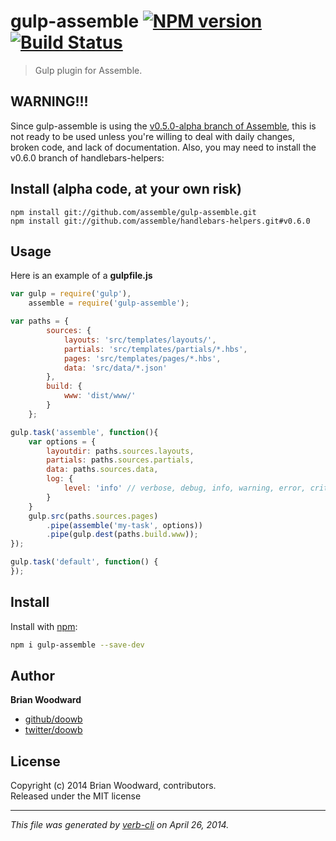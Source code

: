# gulp-assemble [![NPM version](https://badge.fury.io/js/gulp-assemble.png)](http://badge.fury.io/js/gulp-assemble)  [![Build Status](https://travis-ci.org/assemble/gulp-assemble.png)](https://travis-ci.org/assemble/gulp-assemble) 

> Gulp plugin for Assemble.

## WARNING!!!

Since gulp-assemble is using the [v0.5.0-alpha branch of Assemble](https://github.com/assemble/assemble/tree/v0.5.0), this is not ready to be used unless you're willing to deal with daily changes, broken code, and lack of documentation.
Also, you may need to install the v0.6.0 branch of handlebars-helpers:

## Install (alpha code, at your own risk)

```
npm install git://github.com/assemble/gulp-assemble.git
npm install git://github.com/assemble/handlebars-helpers.git#v0.6.0
```

## Usage

Here is an example of a **gulpfile.js** 

```javascript
var gulp = require('gulp'),
    assemble = require('gulp-assemble');

var paths = {
        sources: {
            layouts: 'src/templates/layouts/',
            partials: 'src/templates/partials/*.hbs',
            pages: 'src/templates/pages/*.hbs',
            data: 'src/data/*.json'
        },
        build: {
            www: 'dist/www/'
        }
    };

gulp.task('assemble', function(){
    var options = {
        layoutdir: paths.sources.layouts,
        partials: paths.sources.partials,
        data: paths.sources.data,
        log: {
            level: 'info' // verbose, debug, info, warning, error, critical
        }
    }
    gulp.src(paths.sources.pages)
        .pipe(assemble('my-task', options))
        .pipe(gulp.dest(paths.build.www));
});

gulp.task('default', function() {
});
```

## Install
Install with [npm](npmjs.org):

```bash
npm i gulp-assemble --save-dev
```


## Author

**Brian Woodward**

+ [github/doowb](https://github.com/doowb)
+ [twitter/doowb](http://twitter.com/jonschlinkert)

## License
Copyright (c) 2014 Brian Woodward, contributors.  
Released under the MIT license

***

_This file was generated by [verb-cli](https://github.com/assemble/verb-cli) on April 26, 2014._
